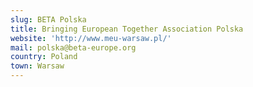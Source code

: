 ```yaml
---
slug: BETA Polska
title: Bringing European Together Association Polska
website: 'http://www.meu-warsaw.pl/'
mail: polska@beta-europe.org
country: Poland
town: Warsaw
---
```


